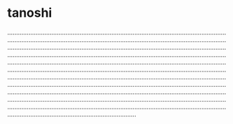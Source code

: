 # tanoshi

.............................................................................................................................................................................................................................................................................................................................................................................................................................................................................................................................................................................................................................................................................................................................................................................................................................................................................................................................................................................................................................................................................................................................................................................................................................................................................................................................................................................................................................................................................................